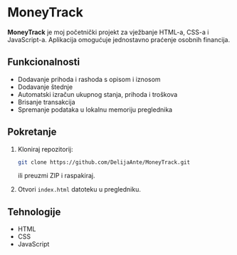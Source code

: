# MoneyTrack

**MoneyTrack** je moj početnički projekt za vježbanje HTML-a, CSS-a i JavaScript-a. Aplikacija omogućuje jednostavno praćenje osobnih financija.

## Funkcionalnosti

- Dodavanje prihoda i rashoda s opisom i iznosom
- Dodavanje štednje
- Automatski izračun ukupnog stanja, prihoda i troškova  
- Brisanje transakcija  
- Spremanje podataka u lokalnu memoriju preglednika

## Pokretanje

1. Kloniraj repozitorij:  
   ```bash
   git clone https://github.com/DelijaAnte/MoneyTrack.git
   ```  
   ili preuzmi ZIP i raspakiraj.

2. Otvori `index.html` datoteku u pregledniku.

## Tehnologije

- HTML  
- CSS  
- JavaScript  

